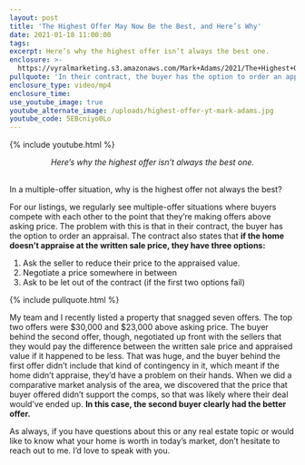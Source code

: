 ```yaml
---
layout: post
title: 'The Highest Offer May Now Be the Best, and Here’s Why'
date: 2021-01-18 11:00:00
tags:
excerpt: Here’s why the highest offer isn’t always the best one.
enclosure: >-
  https://vyralmarketing.s3.amazonaws.com/Mark+Adams/2021/The+Highest+Offer+May+Now+Be+the+Best%2C+and+Here%E2%80%99s+Why.mp4
pullquote: 'In their contract, the buyer has the option to order an appraisal.'
enclosure_type: video/mp4
enclosure_time:
use_youtube_image: true
youtube_alternate_image: /uploads/highest-offer-yt-mark-adams.jpg
youtube_code: 5EBcniyo0Lo
---
```


{% include youtube.html %}

<center><em>Here&rsquo;s why the highest offer isn&rsquo;t always the best one.</em></center>

<center>&nbsp;</center>

In a multiple-offer situation, why is the highest offer not always the best?

For our listings, we regularly see multiple-offer situations where buyers compete with each other to the point that they’re making offers above asking price. The problem with this is that in their contract, the buyer has the option to order an appraisal. The contract also states that **if the home doesn’t appraise at the written sale price, they have three options:**

1. Ask the seller to reduce their price to the appraised value.&nbsp;
2. Negotiate a price somewhere in between
3. Ask to be let out of the contract (if the first two options fail)

{% include pullquote.html %}

My team and I recently listed a property that snagged seven offers. The top two offers were $30,000 and $23,000 above asking price. The buyer behind the second offer, though, negotiated up front with the sellers that they would pay the difference between the written sale price and appraised value if it happened to be less. That was huge, and the buyer behind the first offer didn’t include that kind of contingency in it, which meant if the home didn’t appraise, they’d have a problem on their hands. When we did a comparative market analysis of the area, we discovered that the price that buyer offered didn’t support the comps, so that was likely where their deal would’ve ended up. **In this case, the second buyer clearly had the better offer.**&nbsp;

As always, if you have questions about this or any real estate topic or would like to know what your home is worth in today’s market, don’t hesitate to reach out to me. I’d love to speak with you.
